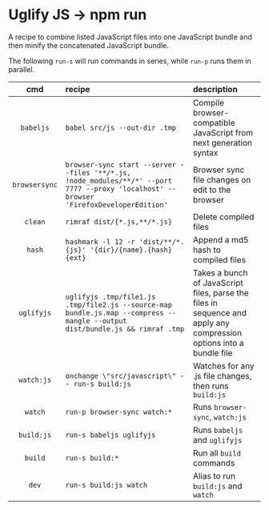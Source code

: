 # Uglify J️S → npm run

A recipe to combine listed JavaScript files into one JavaScript bundle and
then minify the concatenated JavaScript bundle.

The following `run-s` will run commands in series, while `run-p` runs them in parallel.

| cmd | recipe | description |
|:---:|:---|:---|
| `babeljs` | `babel src/js --out-dir .tmp` | Compile browser-compatible JavaScript from next generation syntax |
| `browsersync` |  `browser-sync start --server --files '**/*.js, !node_modules/**/*' --port 7777 --proxy 'localhost' --browser 'FirefoxDeveloperEdition'` | Browser sync file changes on edit to the browser |
| `clean` | `rimraf dist/{*.js,**/*.js}` | Delete compiled files |
| `hash` | `hashmark -l 12 -r 'dist/**/*.{js}' '{dir}/{name}.{hash}{ext}` | Append a md5 hash to compiled files |
| `uglifyjs` | `uglifyjs .tmp/file1.js .tmp/file2.js --source-map bundle.js.map --compress --mangle --output dist/bundle.js && rimraf .tmp` | Takes a bunch of JavaScript files, parse the files in sequence and apply any compression options into a bundle file |
| `watch:js` | `onchange \"src/javascript\" -- run-s build:js` | Watches for any .js file changes, then runs `build:js` |
| `watch` | `run-p browser-sync watch:*` | Runs `browser-sync`, `watch:js` |
| `build:js` | `run-s babeljs uglifyjs` | Runs `babeljs` and `uglifyjs` |
| `build` | `run-s build:*` | Run all `build` commands |
| `dev` | `run-s build:js watch` |  Alias to run `build:js` and `watch` |
